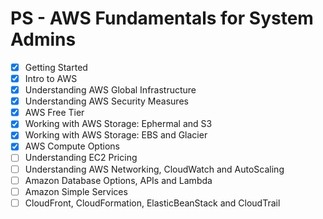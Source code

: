 # PS - AWS Fundamentals for System Admins
- [x] Getting Started
- [x] Intro to AWS
- [x] Understanding AWS Global Infrastructure
- [x] Understanding AWS Security Measures
- [x] AWS Free Tier
- [x] Working with AWS Storage: Ephermal and S3
- [x] Working with AWS Storage: EBS and Glacier
- [x] AWS Compute Options
- [ ] Understanding EC2 Pricing
- [ ] Understanding AWS Networking, CloudWatch and AutoScaling
- [ ] Amazon Database Options, APIs and Lambda
- [ ] Amazon Simple Services
- [ ] CloudFront, CloudFormation, ElasticBeanStack and CloudTrail
